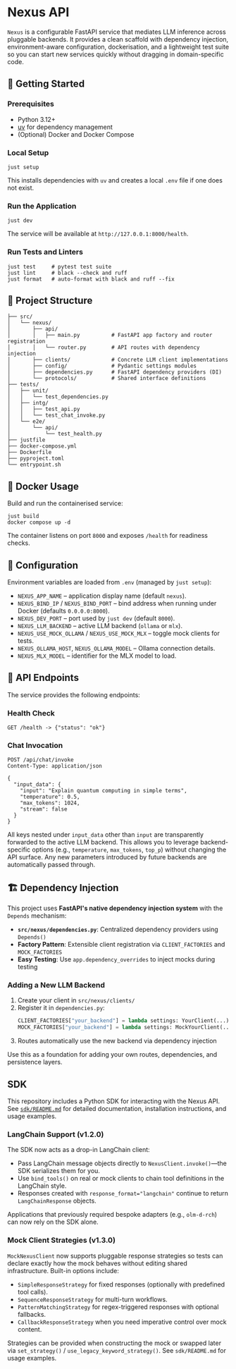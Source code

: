 # Nexus API

`Nexus` is a configurable FastAPI service that mediates LLM inference across pluggable backends. It provides a clean scaffold with dependency injection, environment-aware configuration, dockerisation, and a lightweight test suite so you can start new services quickly without dragging in domain-specific code.

## 🚀 Getting Started

### Prerequisites

- Python 3.12+
- [uv](https://github.com/astral-sh/uv) for dependency management
- (Optional) Docker and Docker Compose

### Local Setup

```shell
just setup
```

This installs dependencies with `uv` and creates a local `.env` file if one does not exist.

### Run the Application

```shell
just dev
```

The service will be available at `http://127.0.0.1:8000/health`.

### Run Tests and Linters

```shell
just test     # pytest test suite
just lint     # black --check and ruff
just format   # auto-format with black and ruff --fix
```

## 🧱 Project Structure

```
├── src/
│   └── nexus/
│       ├── api/
│       │   ├── main.py          # FastAPI app factory and router registration
│       │   └── router.py        # API routes with dependency injection
│       ├── clients/             # Concrete LLM client implementations
│       ├── config/              # Pydantic settings modules
│       ├── dependencies.py      # FastAPI dependency providers (DI)
│       └── protocols/           # Shared interface definitions
├── tests/
│   ├── unit/
│   │   └── test_dependencies.py
│   ├── intg/
│   │   ├── test_api.py
│   │   └── test_chat_invoke.py
│   └── e2e/
│       └── api/
│           └── test_health.py
├── justfile
├── docker-compose.yml
├── Dockerfile
├── pyproject.toml
└── entrypoint.sh
```

## 🐳 Docker Usage

Build and run the containerised service:

```shell
just build
docker compose up -d
```

The container listens on port `8000` and exposes `/health` for readiness checks.

## 🔧 Configuration

Environment variables are loaded from `.env` (managed by `just setup`):

- `NEXUS_APP_NAME` – application display name (default `nexus`).
- `NEXUS_BIND_IP` / `NEXUS_BIND_PORT` – bind address when running under Docker (defaults `0.0.0.0:8000`).
- `NEXUS_DEV_PORT` – port used by `just dev` (default `8000`).
- `NEXUS_LLM_BACKEND` – active LLM backend (`ollama` or `mlx`).
- `NEXUS_USE_MOCK_OLLAMA` / `NEXUS_USE_MOCK_MLX` – toggle mock clients for tests.
- `NEXUS_OLLAMA_HOST`, `NEXUS_OLLAMA_MODEL` – Ollama connection details.
- `NEXUS_MLX_MODEL` – identifier for the MLX model to load.

## 🔌 API Endpoints

The service provides the following endpoints:

### Health Check
```http
GET /health -> {"status": "ok"}
```

### Chat Invocation
```http
POST /api/chat/invoke
Content-Type: application/json

{
  "input_data": {
    "input": "Explain quantum computing in simple terms",
    "temperature": 0.5,
    "max_tokens": 1024,
    "stream": false
  }
}
```

All keys nested under `input_data` other than `input` are transparently forwarded to the active LLM backend. This allows you to
leverage backend-specific options (e.g., `temperature`, `max_tokens`, `top_p`) without changing the API surface. Any new
parameters introduced by future backends are automatically passed through.

## 🏗️ Dependency Injection

This project uses **FastAPI's native dependency injection system** with the `Depends` mechanism:

- **`src/nexus/dependencies.py`**: Centralized dependency providers using `Depends()`
- **Factory Pattern**: Extensible client registration via `CLIENT_FACTORIES` and `MOCK_FACTORIES`
- **Easy Testing**: Use `app.dependency_overrides` to inject mocks during testing

### Adding a New LLM Backend

1. Create your client in `src/nexus/clients/`
2. Register it in `dependencies.py`:
   ```python
   CLIENT_FACTORIES["your_backend"] = lambda settings: YourClient(...)
   MOCK_FACTORIES["your_backend"] = lambda settings: MockYourClient(...)
   ```
3. Routes automatically use the new backend via dependency injection

Use this as a foundation for adding your own routes, dependencies, and persistence layers.

## SDK

This repository includes a Python SDK for interacting with the Nexus API. See [`sdk/README.md`](sdk/README.md) for detailed documentation, installation instructions, and usage examples.

### LangChain Support (v1.2.0)

The SDK now acts as a drop-in LangChain client:

- Pass LangChain message objects directly to `NexusClient.invoke()`—the SDK serializes them for you.
- Use `bind_tools()` on real or mock clients to chain tool definitions in the LangChain style.
- Responses created with `response_format="langchain"` continue to return `LangChainResponse` objects.

Applications that previously required bespoke adapters (e.g., `olm-d-rch`) can now rely on the SDK alone.

### Mock Client Strategies (v1.3.0)

`MockNexusClient` now supports pluggable response strategies so tests can declare exactly how the mock behaves without editing shared infrastructure. Built-in options include:

- `SimpleResponseStrategy` for fixed responses (optionally with predefined tool calls).
- `SequenceResponseStrategy` for multi-turn workflows.
- `PatternMatchingStrategy` for regex-triggered responses with optional fallbacks.
- `CallbackResponseStrategy` when you need imperative control over mock content.

Strategies can be provided when constructing the mock or swapped later via `set_strategy()` / `use_legacy_keyword_strategy()`. See `sdk/README.md` for usage examples.

